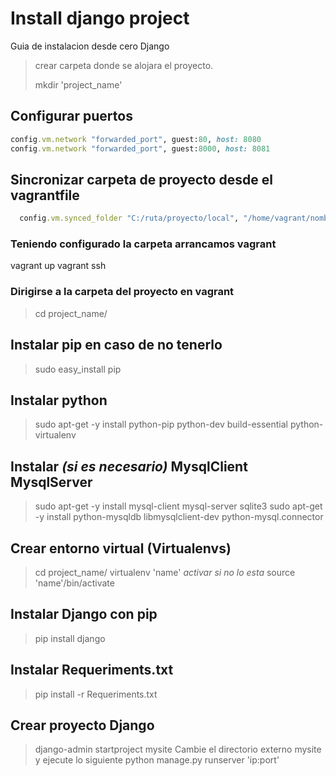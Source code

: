 
# Install django project

Guia de instalacion desde cero Django

>crear carpeta donde se alojara el proyecto.
>
>mkdir 'project_name'

## Configurar puertos

```ruby
config.vm.network "forwarded_port", guest:80, host: 8080
config.vm.network "forwarded_port", guest:8000, host: 8081
```

## Sincronizar carpeta de proyecto desde el vagrantfile

```ruby
  config.vm.synced_folder "C:/ruta/proyecto/local", "/home/vagrant/nombre_carpeta_proyecto"
```

### Teniendo configurado la carpeta arrancamos vagrant

vagrant up
vagrant ssh

### Dirigirse a la carpeta del proyecto en vagrant

>cd project_name/

## Instalar pip en caso de no tenerlo

> sudo easy_install pip

## Instalar python

> sudo apt-get -y install python-pip python-dev build-essential python-virtualenv

## Instalar *(si es necesario)* MysqlClient MysqlServer

> sudo apt-get -y install mysql-client mysql-server sqlite3
> sudo apt-get -y install python-mysqldb libmysqlclient-dev python-mysql.connector

## Crear entorno virtual (Virtualenvs)

>cd project_name/
>virtualenv 'name'
>*activar si no lo esta*
>source 'name'/bin/activate

## Instalar Django con pip

>pip install django

## Instalar Requeriments.txt

>pip install -r Requeriments.txt

## Crear proyecto Django

>django-admin startproject mysite
>Cambie el directorio externo mysite y ejecute lo siguiente
> python manage.py runserver 'ip:port'
